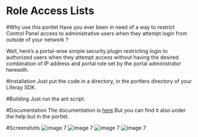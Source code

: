 Role Access Lists
=================
#Why use this portlet
Have you ever been in need of a way to restrict Control Panel access to administrative users when they attempt login from outside of your network ?

Well, here’s a portal-wise simple security plugin restricting login to authorized users when they attempt access without having the desired combination of IP address and portal role set by the portal administrator herewith.

#Installation
Just put the code in a directory, in the portlers directory of your Liferay SDK.

#Building
Just run the ant script.

#Documentation
The documentation is [here](https://docs.google.com/document/d/1f6maZ-CN93fIRz5r_7M5eGtoCBZSPOn_ENdzLu6GTA8).But you can find it also under the help but in the portlet.

#Screenshots
![image 7][0]
![image 7][1]
![image 7][2]
![image 7][3]

[0]: https://raw.github.com/technopolis/role-access-lists/master/portlet/docroot/html/adminallowedips/RoleAccessListsPortletManual/images/image00.png "Title"
[1]: https://raw.github.com/technopolis/role-access-lists/master/portlet/docroot/html/adminallowedips/RoleAccessListsPortletManual/images/image01.png "Title"
[2]: https://raw.github.com/technopolis/role-access-lists/master/portlet/docroot/html/adminallowedips/RoleAccessListsPortletManual/images/image02.png "Title"
[3]: https://raw.github.com/technopolis/role-access-lists/master/portlet/docroot/html/adminallowedips/RoleAccessListsPortletManual/images/image03.png "Title"
